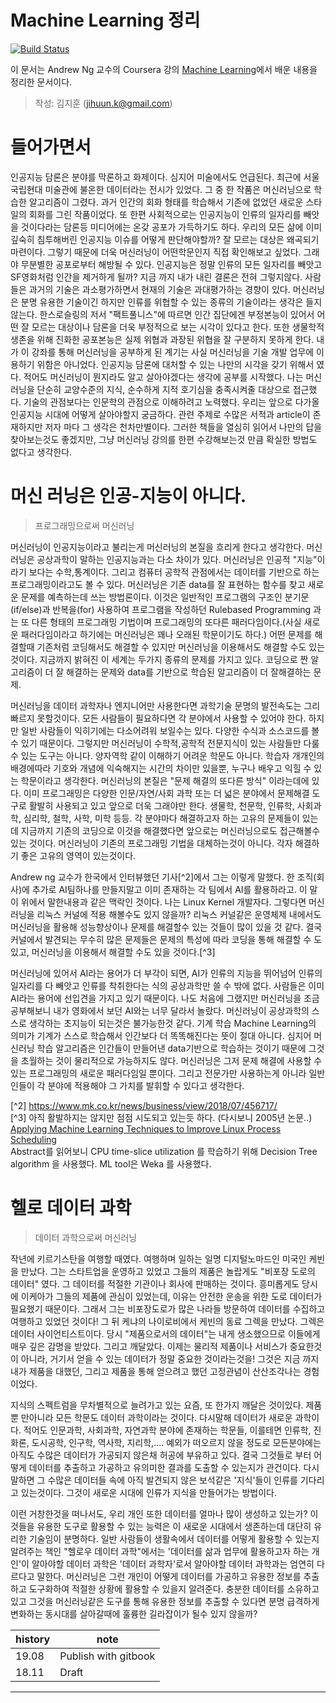 # Machine Learning 정리
[![Build Status](https://travis-ci.org/jihuun/ml.svg?branch=master)](https://travis-ci.org/jihuun/ml)  

이 문서는 Andrew Ng 교수의 Coursera 강의 [Machine Learning](https://www.coursera.org/learn/machine-learning)에서 배운 내용을 정리한 문서이다.  
> 작성: 김지훈 (jihuun.k@gmail.com)  



# 들어가면서

인공지능 담론은 분야를 막론하고 화제이다. 심지어 미술에서도 언급된다. 최근에 서울 국립현대 미술관에 불온한 데이터라는 전시가 있었다. 그 중 한 작품은 머신러닝으로 학습한 알고리즘이 그렸다. 과거 인간의 회화 형태를 학습해서 기존에 없었던 새로운 스타일의 회화를 그린 작품이었다. 또 한편 사회적으로는 인공지능이 인류의 일자리를 빼앗을 것이다라는 담론등 미디어에는 온갖 공포가 가득하기도 하다. 우리의 모든 삶에 이미 깊숙히 침투해버린 인공지능 이슈를 어떻게 판단해야할까? 잘 모르는 대상은 왜곡되기 마련이다. 그렇기 때문에 더욱 머신러닝이 어떤학문인지 직접 확인해보고 싶었다. 그래야 무분별한 공포로부터 해방될 수 있다. 인공지능은 정말 인류의 모든 일자리를 빼앗고 SF영화처럼 인간을 제거하게 될까? 지금 까지 내가 내린 결론은 전혀 그렇지않다. 사람들은 과거의 기술은 과소평가하면서 현재의 기술은 과대평가하는 경향이 있다. 머신러닝은 분명 유용한 기술이긴 하지만 인류를 위협할 수 있는 종류의 기술이라는 생각은 들지 않는다. 한스로슬링의 저서 "팩트풀니스"에 따르면 인간 집단에겐 부정본능이 있어서 어떤 잘 모르는 대상이나 담론을 더욱 부정적으로 보는 시각이 있다고 한다. 또한 생물학적 생존을 위해 진화한 공포본능은 실제 위협과 과장된 위협을 잘 구분하지 못하게 한다. 내가 이 강좌를 통해 머신러닝을 공부하게 된 계기는 사실 머신러닝을 기술 개발 업무에 이용하기 위함은 아니었다. 인공지능 담론에 대처할 수 있는 나만의 시각을 갖기 위해서 였다. 적어도 머신러닝이 뭔지라도 알고 살아야겠다는 생각에 공부를 시작했다. 나는 머신러닝을 단순히 교양수준의 지식, 순수하게 지적 호기심을 충족시켜줄 대상으로 접근했다. 기술의 관점보다는 인문학의 관점으로 이해하려고 노력했다. 우리는 앞으로 다가올 인공지능 시대에 어떻게 살아야할지 궁금하다. 관련 주제로 수많은 서적과 article이 존재하지만 저자 마다 그 생각은 천차만별이다. 그러한 책들을 열심히 읽어서 나만의 답을 찾아보는것도 좋겠지만, 그냥 머신러닝 강의를 한편 수강해보는것 만큼 확실한 방법도 없다고 생각한다. 

# 머신 러닝은 인공-지능이 아니다.
> 프로그래밍으로써 머신러닝

머신러닝이 인공지능이라고 불리는게 머신러닝의 본질을 흐리게 한다고 생각한다. 머신러닝은 공상과학이 말하는 인공지능과는 다소 차이가 있다. 머신러닝은 인공적 "지능"이라기 보다는 수학,통계이다. 그리고 컴퓨터 공학적 관점에서는 데이터를 기반으로 하는 프로그래밍이라고도 볼 수 있다. 머신러닝은 기존 data를 잘 표현하는 함수를 찾고 새로운 문제를 예측하는데 쓰는 방법론이다. 이것은 일반적인 프로그램의 구조인 분기문(if/else)과 반복을(for) 사용하여 프로그램을 작성하던 Rulebased Programming 과는 또 다른 형태의 프로그래밍 기법이며 프로그래밍의 또다른 패러다임이다.(사실 새로운 패러다임이라고 하기에는 머신러닝은 꽤나 오래된 학문이기도 하다.) 어떤 문제를 해결할때 기존처럼 코딩해서도 해결할 수 있지만 머신러닝을 이용해서도 해결할 수도 있는 것이다. 지금까지 밝혀진 이 세계는 두가지 종류의 문제를 가지고 있다. 코딩으로 짠 알고리즘이 더 잘 해결하는 문제와 data를 기반으로 학습된 알고리즘이 더 잘해결하는 문제.

머신러닝을 데이터 과학자나 엔지니어만 사용한다면 과학기술 문명의 발전속도는 그리 빠르지 못할것이다. 모든 사람들이 필요하다면 각 분야에서 사용할 수 있어야 한다. 하지만 일반 사람들이 익히기에는 다소어려워 보일수는 있다. 다양한 수식과 소스코드를 볼수 있기 때문이다. 그렇지만 머신러닝이 수학적,공학적 전문지식이 있는 사람들만 다룰 수 있는 도구는 아니다. 양자역학 같이 이해하기 어려운 학문도 아니다. 학습자 개개인의 배경에따라 기호와 개념에 익숙해지는 시간의 차이만 있을뿐, 누구나 배우고 익힐 수 있는 학문이라고 생각한다. 머신러닝의 본질은 "문제 해결의 또다른 방식" 이라는데에 있다. 이미 프로그래밍은 다양한 인문/자연/사회 과학 또는 더 넓은 분야에서 문제해결 도구로 활발히 사용되고 있고 앞으로 더욱 그래야만 한다. 생물학, 천문학, 인류학, 사회과학, 심리학, 철학, 사학, 미학 등등. 각 분야마다 해결하고자 하는 고유의 문제들이 있는데 지금까지 기존의 코딩으로 이것을 해결했다면 앞으로는 머신러닝으로도 접근해볼수 있는 것이다. 머신러닝이 기존의 프로그래밍 기법을 대체하는것이 아니다. 각자 해결하기 좋은 고유의 영역이 있는것이다.

Andrew ng 교수가 한국에서 인터뷰했던 기사[^2]에서 그는 이렇게 말했다. 한 조직(회사)에 추가로 AI팀하나를 만들지말고 이미 존재하는 각 팀에서 AI를 활용하라고. 이 말이 위에서 말한내용과 같은 맥락인 것이다. 나는 Linux Kernel 개발자다. 그렇다면 머신러닝을 리눅스 커널에 적용 해볼수도 있지 않을까? 리눅스 커널같은 운영체제 내에서도 머신러닝을 활용해 성능향상이나 문제를 해결할수 있는 것들이 많이 있을 것 같다. 결국 커널에서 발견되는 무수히 많은 문제들은 문제의 특성에 따라 코딩을 통해 해결할 수 도 있고, 머신러닝을 이용해서 해결할 수도 있을 것이다.[^3]

머신러닝에 있어서 AI라는 용어가 더 부각이 되면, AI가 인류의 지능을 뛰어넘어 인류의 일자리를 다 빼앗고 인류를 착취한다는 식의 공상과학만 쓸 수 밖에 없다. 사람들은 이미 AI라는 용어에 선입견을 가지고 있기 때문이다. 나도 처음에 그랬지만 머신러닝을 조금 공부해보니 내가 영화에서 보던 AI와는 너무 달라서 놀랐다. 머신러닝이 공상과학의 스스로 생각하는 초지능이 되는것은 불가능한것 같다. 기계 학습 Machine Learning의 의미가 기계가 스스로 학습해서 인간보다 더 똑똑해진다는 뜻이 절대 아니다. 심지어 머신러닝 학습 알고리즘은 인간들이 만들어낸 data기반으로 학습하는 것이기 때문에 그것을 초월하는 것이 물리적으로 가능하지도 않다. 머신러닝은 그저 문제 해결에 사용할 수 있는 프로그래밍의 새로운 패러다임일 뿐이다. 그리고 전문가만 사용하는게 아니라 일반인들이 각 분야에 적용해야 그 가치를 발휘할 수 있다고 생각한다.

[^2] https://www.mk.co.kr/news/business/view/2018/07/456717/  
[^3] 아직 활발하지는 않지만 점점 시도되고 있는듯 하다. (다시보니 2005년 논문..)  
[Applying Machine Learning Techniques to Improve Linux Process Scheduling](https://ieeexplore.ieee.org/document/4085157)  
Abstract를 읽어보니 CPU time-slice utilization 를 학습하기 위해 Decision Tree algorithm 을 사용했다. ML tool은 Weka 를 사용했다.  

# 헬로 데이터 과학
> 데이터 과학으로써 머신러닝

작년에 키르기스탄을 여행할 때였다. 여행하며 일하는 일명 디지털노마드인 미국인 케빈을 만났다. 그는 스타트업을 운영하고 있었고 그들의 제품은 놀랍게도 "비포장 도로의 데이터" 였다. 그 데이터를 적절한 기관이나 회사에 판매하는 것이다. 흥미롭게도 당시에 이케아가 그들의 제품에 관심이 있었는데, 이유는 안전한 운송을 위한 도로 데이터가 필요했기 때문이다. 그래서 그는 비포장도로가 많은 나라들 방문하여 데이터를 수집하고 여행하고 있었던 것이다! 그 뒤 케냐의 나이로비에서 케빈의 동료 그렉을 만났다. 그렉은 데이터 사이언티스트이다. 당시 "제품으로서의 데이터"는 내게 생소했으므로 이들에게 매우 깊은 감명을 받았다. 그리고 깨달았다. 이제는 물리적 제품이나 서비스가 중요한것이 아니라, 거기서 얻을 수 있는 데이터가 정말 중요한 것이라는것을! 그것은 지금 까지 내가 제품을 대했던, 그리고 제품을 통해 얻으려고 했던 고정관념이 산산조각나는 경험이었다.

지식의 스펙트럼을 무차별적으로 늘려가고 있는 요즘, 또 한가지 깨달은 것이있다. 제품뿐 만아니라 모든 학문도 데이터 과학이라는 것이다. 다시말해 데이터가 새로운 과학이다. 적어도 인문과학, 사회과학, 자연과학 분야에 존재하는 학문들, 이를테면 인류학, 진화론, 도시공학, 인구학, 역사학, 지리학,.... 예외가 떠오르지 않을 정도로 모든분야에는 아직도 수많은 데이터가 가공되지 않은채 허공에 부유하고 있다. 결국 그것들로 부터 어떻게 데이터를 추출하고 가공하고 유의미한 결과를 도출할 수 있는지가 관건이다. 다시말하면 그 수많은 데이터들 속에 아직 발견되지 않은 보석같은 '지식'들이 인류를 기다리고 있는것이다. 그것이 새로운 시대에 인류가 지식을 만들어가는 방법이다.

이런 거창한것을 떠나서도, 우리 개인 또한 데이터를 얼마나 많이 생성하고 있는가? 이것들을 유용한 도구로 활용할 수 있는 능력은 이 새로운 시대에서 생존하는데 대단히 유리한 기술임이 분명하다. 일반 사람들이 생활속에서 데이터를 어떻게 활용할 수 있는지 알려주는 책인 "헬로우 데이터 과학"에서는 '데이터를 삶과 업무에 활용하고자 하는 개인'이 알아야할 데이터 과학은 '데이터 과학자'로서 알아야할 데이터 과학과는 엄연히 다르다고 말한다. 머신러닝은 그런 개인이 어떻게 데이터를 가공하고 유용한 정보를 추출하고 도구화하여 적절한 상황에 활용할 수 있을지 알려준다. 충분한 데이터를 소유하고 있고 그것을 머신러닝같은 도구를 통해 유용한 정보를 추출할 수 있다면 분명 급격하게 변화하는 동시대를 살아갈때에 훌륭한 길라잡이가 될수 있지 않을까?


| history | note |
|---|---|
| 19.08 | Publish with gitbook |
| 18.11 | Draft |


---
